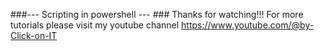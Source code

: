 ###--- Scripting in powershell --- ###
Thanks for watching!!! For more tutorials please visit my youtube channel https://www.youtube.com/@by-Click-on-IT

